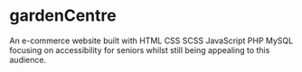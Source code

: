 # gardenCentre
An e-commerce website built with HTML CSS SCSS JavaScript PHP MySQL focusing on accessibility for seniors whilst still being appealing to this audience.
